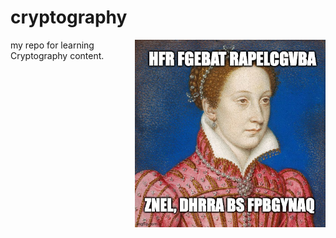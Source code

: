 
# cryptography



<img height=300 align=right src='./history.jpeg'>


my repo for learning Cryptography content.



